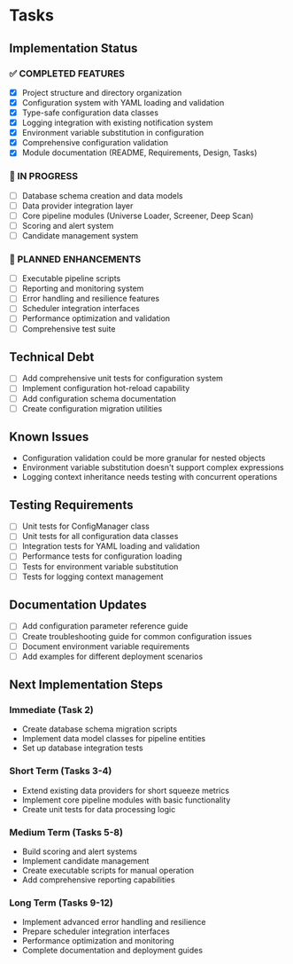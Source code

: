 # Tasks

## Implementation Status

### ✅ COMPLETED FEATURES
- [x] Project structure and directory organization
- [x] Configuration system with YAML loading and validation
- [x] Type-safe configuration data classes
- [x] Logging integration with existing notification system
- [x] Environment variable substitution in configuration
- [x] Comprehensive configuration validation
- [x] Module documentation (README, Requirements, Design, Tasks)

### 🔄 IN PROGRESS
- [ ] Database schema creation and data models
- [ ] Data provider integration layer
- [ ] Core pipeline modules (Universe Loader, Screener, Deep Scan)
- [ ] Scoring and alert system
- [ ] Candidate management system

### 🚀 PLANNED ENHANCEMENTS
- [ ] Executable pipeline scripts
- [ ] Reporting and monitoring system
- [ ] Error handling and resilience features
- [ ] Scheduler integration interfaces
- [ ] Performance optimization and validation
- [ ] Comprehensive test suite

## Technical Debt
- [ ] Add comprehensive unit tests for configuration system
- [ ] Implement configuration hot-reload capability
- [ ] Add configuration schema documentation
- [ ] Create configuration migration utilities

## Known Issues
- Configuration validation could be more granular for nested objects
- Environment variable substitution doesn't support complex expressions
- Logging context inheritance needs testing with concurrent operations

## Testing Requirements
- [ ] Unit tests for ConfigManager class
- [ ] Unit tests for all configuration data classes
- [ ] Integration tests for YAML loading and validation
- [ ] Performance tests for configuration loading
- [ ] Tests for environment variable substitution
- [ ] Tests for logging context management

## Documentation Updates
- [ ] Add configuration parameter reference guide
- [ ] Create troubleshooting guide for common configuration issues
- [ ] Document environment variable requirements
- [ ] Add examples for different deployment scenarios

## Next Implementation Steps

### Immediate (Task 2)
- Create database schema migration scripts
- Implement data model classes for pipeline entities
- Set up database integration tests

### Short Term (Tasks 3-4)
- Extend existing data providers for short squeeze metrics
- Implement core pipeline modules with basic functionality
- Create unit tests for data processing logic

### Medium Term (Tasks 5-8)
- Build scoring and alert systems
- Implement candidate management
- Create executable scripts for manual operation
- Add comprehensive reporting capabilities

### Long Term (Tasks 9-12)
- Implement advanced error handling and resilience
- Prepare scheduler integration interfaces
- Performance optimization and monitoring
- Complete documentation and deployment guides
